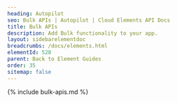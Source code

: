 ```yaml
---
heading: Autopilot
seo: Bulk APIs | Autopilot | Cloud Elements API Docs
title: Bulk APIs
description: Add Bulk functionality to your app.
layout: sidebarelementdoc
breadcrumbs: /docs/elements.html
elementId: 528
parent: Back to Element Guides
order: 35
sitemap: false
---
```


{% include bulk-apis.md %}
